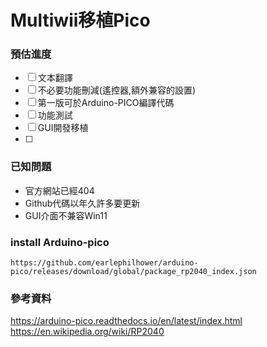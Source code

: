 # Multiwii移植Pico

### 預估進度
- [ ] 文本翻譯
- [ ] 不必要功能刪減(遙控器,額外兼容的設置)
- [ ] 第一版可於Arduino-PICO編譯代碼
- [ ] 功能測試
- [ ] GUI開發移植
- [ ] 

### 已知問題
- 官方網站已經404
- Github代碼以年久許多要更新
- GUI介面不兼容Win11

### install Arduino-pico
```
https://github.com/earlephilhower/arduino-pico/releases/download/global/package_rp2040_index.json
```
### 參考資料
https://arduino-pico.readthedocs.io/en/latest/index.html
https://en.wikipedia.org/wiki/RP2040

